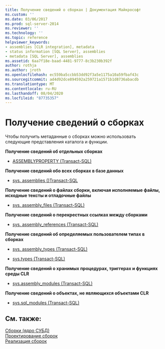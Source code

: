 ```yaml
---
title: Получение сведений о сборках | Документация Майкрософт
ms.custom: ''
ms.date: 03/06/2017
ms.prod: sql-server-2014
ms.reviewer: ''
ms.technology: ''
ms.topic: reference
helpviewer_keywords:
- assemblies [CLR integration], metadata
- status information [SQL Server], assemblies
- metadata [SQL Server], assemblies
ms.assetid: 6aa7f18e-baad-4481-9777-8c3b230b392f
author: rothja
ms.author: jroth
ms.openlocfilehash: ec559ba5ccbb53dd92f3a5e1175a10a59fbaf43c
ms.sourcegitcommit: ad4d92dce894592a259721a1571b1d8736abacdb
ms.translationtype: MT
ms.contentlocale: ru-RU
ms.lasthandoff: 08/04/2020
ms.locfileid: "87735357"
---
```

# <a name="getting-information-about-assemblies"></a>Получение сведений о сборках
  Чтобы получить метаданные о сборках можно использовать следующие представления каталога и функции.  
  
 **Получение сведений об отдельных сборках**  
  
-   [ASSEMBLYPROPERTY &#40;Transact-SQL&#41;](/sql/t-sql/functions/assemblyproperty-transact-sql)  
  
 **Получение сведений обо всех сборках в базе данных**  
  
-   [sys. assemblies &#40;&#41;Transact-SQL](/sql/relational-databases/system-catalog-views/sys-assemblies-transact-sql)  
  
 **Получение сведений о файлах сборки, включая исполняемые файлы, исходные тексты и отладочные файлы**  
  
-   [sys. assembly_files &#40;Transact-SQL&#41;](/sql/relational-databases/system-catalog-views/sys-assembly-files-transact-sql)  
  
 **Получение сведений о перекрестных ссылках между сборками**  
  
-   [sys. assembly_references &#40;Transact-SQL&#41;](/sql/relational-databases/system-catalog-views/sys-assembly-references-transact-sql)  
  
 **Получение сведений об определяемых пользователем типах в сборках**  
  
-   [sys. assembly_types &#40;Transact-SQL&#41;](/sql/relational-databases/system-catalog-views/sys-assembly-types-transact-sql)  
  
-   [sys.types (Transact-SQL)](/sql/relational-databases/system-catalog-views/sys-types-transact-sql)  
  
 **Получение сведений о хранимых процедурах, триггерах и функциях среды CLR**  
  
-   [sys.assembly_modules (Transact-SQL)](/sql/relational-databases/system-catalog-views/sys-assembly-modules-transact-sql)  
  
 **Получение сведений о объектах, не являющихся объектами CLR**  
  
-   [sys.sql_modules (Transact-SQL)](/sql/relational-databases/system-catalog-views/sys-sql-modules-transact-sql)  
  
## <a name="see-also"></a>См. также:  
 [Сборки &#40;ядро СУБД&#41;](../../relational-databases/clr-integration/assemblies-database-engine.md)   
 [Проектирование сборок](../../relational-databases/clr-integration/assemblies-designing.md)   
 [Реализация сборок](assemblies-implementing.md)  
  
  
